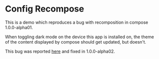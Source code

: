 # Config Recompose

This is a demo which reproduces a bug with recomposition in compose
1.0.0-alpha01.

When toggling dark mode on the device this app is installed on, the theme of
the content displayed by compose should get updated, but doesn't.

This bug was reported [here](https://issuetracker.google.com/issues/166667488)
and fixed in 1.0.0-alpha02.
